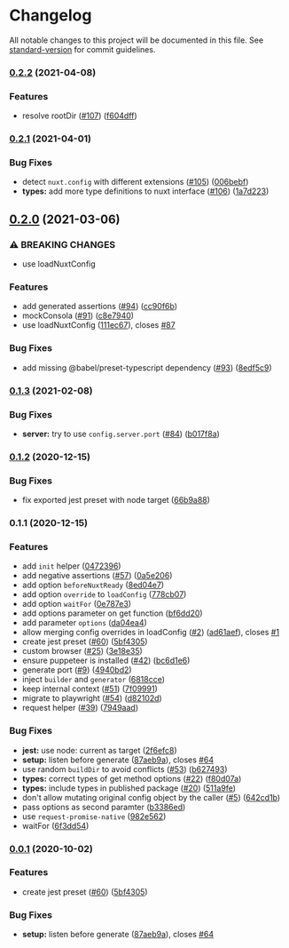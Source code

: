 # Changelog

All notable changes to this project will be documented in this file. See [standard-version](https://github.com/conventional-changelog/standard-version) for commit guidelines.

### [0.2.2](https://github.com/nuxt-community/module-test-utils/compare/v0.2.1...v0.2.2) (2021-04-08)


### Features

* resolve rootDir ([#107](https://github.com/nuxt-community/module-test-utils/issues/107)) ([f604dff](https://github.com/nuxt-community/module-test-utils/commit/f604dff709bc523c93f1f17db7a972d5a5252c03))

### [0.2.1](https://github.com/nuxt-community/module-test-utils/compare/v0.2.0...v0.2.1) (2021-04-01)


### Bug Fixes

* detect `nuxt.config` with different extensions ([#105](https://github.com/nuxt-community/module-test-utils/issues/105)) ([006bebf](https://github.com/nuxt-community/module-test-utils/commit/006bebf4391487aa8186dd6e7e4b3813a7d93f8f))
* **types:** add more type definitions to nuxt interface ([#106](https://github.com/nuxt-community/module-test-utils/issues/106)) ([1a7d223](https://github.com/nuxt-community/module-test-utils/commit/1a7d223905729baf0eb15555c24fadfb5c072ee4))

## [0.2.0](https://github.com/nuxt-community/module-test-utils/compare/v0.1.3...v0.2.0) (2021-03-06)


### ⚠ BREAKING CHANGES

* use loadNuxtConfig

### Features

* add generated assertions ([#94](https://github.com/nuxt-community/module-test-utils/issues/94)) ([cc90f6b](https://github.com/nuxt-community/module-test-utils/commit/cc90f6b6935ec75921983214423cb0d4056c6007))
* mockConsola ([#91](https://github.com/nuxt-community/module-test-utils/issues/91)) ([c8e7940](https://github.com/nuxt-community/module-test-utils/commit/c8e7940f997038abcc767533674e8c27007046a2))
* use loadNuxtConfig ([111ec67](https://github.com/nuxt-community/module-test-utils/commit/111ec67d729edc404f14a54231479f567ba3f9a2)), closes [#87](https://github.com/nuxt-community/module-test-utils/issues/87)


### Bug Fixes

* add missing @babel/preset-typescript dependency ([#93](https://github.com/nuxt-community/module-test-utils/issues/93)) ([8edf5c9](https://github.com/nuxt-community/module-test-utils/commit/8edf5c9b965dad96b44a0116169ab760db32273b))

### [0.1.3](https://github.com/nuxt-community/module-test-utils/compare/v0.1.2...v0.1.3) (2021-02-08)


### Bug Fixes

* **server:** try to use `config.server.port` ([#84](https://github.com/nuxt-community/module-test-utils/issues/84)) ([b017f8a](https://github.com/nuxt-community/module-test-utils/commit/b017f8adcc3eda41997b4582b25f2d5bb6d63fdd))

### [0.1.2](https://github.com/nuxt-community/module-test-utils/compare/v0.1.1...v0.1.2) (2020-12-15)


### Bug Fixes

* fix exported jest preset with node target ([66b9a88](https://github.com/nuxt-community/module-test-utils/commit/66b9a88a390b609ffc04c3aefa451e07c3c5e079))

### 0.1.1 (2020-12-15)


### Features

* add `init` helper ([0472396](https://github.com/nuxt-community/module-test-utils/commit/04723963d079228ad6298d4b1b1126312b284256))
* add negative assertions ([#57](https://github.com/nuxt-community/module-test-utils/issues/57)) ([0a5e206](https://github.com/nuxt-community/module-test-utils/commit/0a5e206fb2054c8794e20481567cd119bc3bf6c8))
* add option `beforeNuxtReady` ([8ed04e7](https://github.com/nuxt-community/module-test-utils/commit/8ed04e792e97afddda08660375b28233cc8a6375))
* add option `override` to `loadConfig` ([778cb07](https://github.com/nuxt-community/module-test-utils/commit/778cb0707164a439346ba1d05b69a36f595bcb34))
* add option `waitFor` ([0e787e3](https://github.com/nuxt-community/module-test-utils/commit/0e787e3a032948305f603d5a0dfcb450b96f3c2a))
* add options parameter on get function ([bf6dd20](https://github.com/nuxt-community/module-test-utils/commit/bf6dd200657e366820b04223deb1285a0027bc1d))
* add parameter `options` ([da04ea4](https://github.com/nuxt-community/module-test-utils/commit/da04ea4e1ed2d08faf763f92786a270b59ddb432))
* allow merging config overrides in loadConfig ([#2](https://github.com/nuxt-community/module-test-utils/issues/2)) ([ad61aef](https://github.com/nuxt-community/module-test-utils/commit/ad61aef7533effc320acf3ae9e5a7e760ed7819b)), closes [#1](https://github.com/nuxt-community/module-test-utils/issues/1)
* create jest preset ([#60](https://github.com/nuxt-community/module-test-utils/issues/60)) ([5bf4305](https://github.com/nuxt-community/module-test-utils/commit/5bf4305d2807257bb85ffeae36c23b0089ee36ee))
* custom browser ([#25](https://github.com/nuxt-community/module-test-utils/issues/25)) ([3e18e35](https://github.com/nuxt-community/module-test-utils/commit/3e18e35907023b57904d4c40b0491517c3532a4f))
* ensure puppeteer is installed ([#42](https://github.com/nuxt-community/module-test-utils/issues/42)) ([bc6d1e6](https://github.com/nuxt-community/module-test-utils/commit/bc6d1e6fa5b3b14da76489190647746f9f6b56a6))
* generate port ([#9](https://github.com/nuxt-community/module-test-utils/issues/9)) ([4940bd2](https://github.com/nuxt-community/module-test-utils/commit/4940bd2b836adce123be386664ac93b81007dc9c))
* inject `builder` and `generator` ([6818cce](https://github.com/nuxt-community/module-test-utils/commit/6818cced3f62be1086091e9c61de47cb22ec82ff))
* keep internal context ([#51](https://github.com/nuxt-community/module-test-utils/issues/51)) ([7f09991](https://github.com/nuxt-community/module-test-utils/commit/7f0999168c1d1dd3f734a7ff5a7dbd95c59d48e9))
* migrate to playwright ([#54](https://github.com/nuxt-community/module-test-utils/issues/54)) ([d82102d](https://github.com/nuxt-community/module-test-utils/commit/d82102dfaebc876098551963a424f8250b94ca64))
* request helper ([#39](https://github.com/nuxt-community/module-test-utils/issues/39)) ([7949aad](https://github.com/nuxt-community/module-test-utils/commit/7949aad900f47506c903abd5da7429b956b42a61))


### Bug Fixes

* **jest:** use node: current as target ([2f6efc8](https://github.com/nuxt-community/module-test-utils/commit/2f6efc8ebfd9432cb7dc68e407deac89c224b227))
* **setup:** listen before generate ([87aeb9a](https://github.com/nuxt-community/module-test-utils/commit/87aeb9a60abf372519db45faee87f5565415bf8c)), closes [#64](https://github.com/nuxt-community/module-test-utils/issues/64)
* use random `buildDir` to avoid conflicts ([#53](https://github.com/nuxt-community/module-test-utils/issues/53)) ([b627493](https://github.com/nuxt-community/module-test-utils/commit/b62749305d78d6c023f0c760fc8a8533df379fb7))
* **types:** correct types of get method options ([#22](https://github.com/nuxt-community/module-test-utils/issues/22)) ([f80d07a](https://github.com/nuxt-community/module-test-utils/commit/f80d07a98afb9c07f619ec9e1831b697faffc0cd))
* **types:** include types in published package ([#20](https://github.com/nuxt-community/module-test-utils/issues/20)) ([511a9fe](https://github.com/nuxt-community/module-test-utils/commit/511a9fe7fcfee06c69f1cef60e4b1e5eb4d8fd16))
* don't allow mutating original config object by the caller ([#5](https://github.com/nuxt-community/module-test-utils/issues/5)) ([642cd1b](https://github.com/nuxt-community/module-test-utils/commit/642cd1b53f1d762a795ab551f8e19de7ea28bd36))
* pass options as second paramter ([b3386ed](https://github.com/nuxt-community/module-test-utils/commit/b3386ede653e7ca4efa0fb8a7a40024f0c364d26))
* use `request-promise-native` ([982e562](https://github.com/nuxt-community/module-test-utils/commit/982e562529341f777aae7383ab5f90c31d8eec17))
* waitFor ([6f3dd54](https://github.com/nuxt-community/module-test-utils/commit/6f3dd543af7f1aee594d6365700615b8b1f52651))

### [0.0.1](https://github.com/nuxt-community/module-test-utils/compare/v2.0.0-3...v0.0.1) (2020-10-02)


### Features

* create jest preset ([#60](https://github.com/nuxt-community/module-test-utils/issues/60)) ([5bf4305](https://github.com/nuxt-community/module-test-utils/commit/5bf4305d2807257bb85ffeae36c23b0089ee36ee))


### Bug Fixes

* **setup:** listen before generate ([87aeb9a](https://github.com/nuxt-community/module-test-utils/commit/87aeb9a60abf372519db45faee87f5565415bf8c)), closes [#64](https://github.com/nuxt-community/module-test-utils/issues/64)
